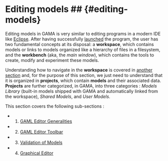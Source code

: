 
# Editing models ## {#editing-models}



Editing models in GAMA is very similar to editing programs in a modern IDE like [Eclipse](http://www.eclipse.rog). After having successfully [launched](references#Launching) the program, the user has two fundamental concepts at its disposal: a **workspace**, which contains models or links to models organized like a hierarchy of files in a filesystem, and the **workbench** (aka, the _main window_), which contains the tools to create, modify and experiment these models.

Understanding how to navigate in the **workspace** is covered in [another section](references#NavigatingWorkspace) and, for the purpose of this section, we just need to understand that it is organized in **projects**, which contain **models** and their associated data. **Projects** are further categorized, in GAMA, into three categories : _Models Library_ (built-in models shipped with GAMA and automatically linked from the workspace), _Shared Models_, and _User Models_.

This section covers the following sub-sections :

  * 1. [GAML Editor Generalities](references#GamlEditorGeneralities)
  * 2. [GAML Editor Toolbar](references#GamlEditorToolbar)
  * 3. [Validation of Models](references#ValidationOfModels)
  * 4. [Graphical Editor](G__GraphicalEditor)